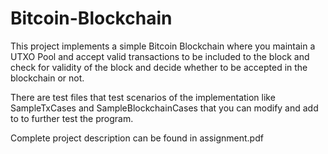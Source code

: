 # Bitcoin-Blockchain

This project implements a simple Bitcoin Blockchain where you maintain a UTXO Pool and accept valid transactions to be included to the block and check for validity of the block and decide whether to be accepted in the blockchain or not.

There are test files that test scenarios of the implementation like SampleTxCases and SampleBlockchainCases that you can modify and add to to further test the program.

Complete project description can be found in assignment.pdf
